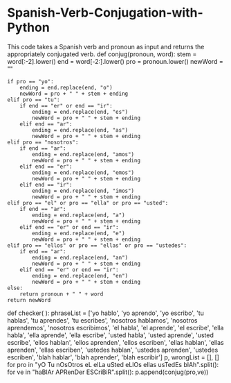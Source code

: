 # Spanish-Verb-Conjugation-with-Python
This code takes a Spanish verb and pronoun as input and returns the appropriately conjugated verb.
def conjug(pronoun, word):
    stem = word[:-2].lower()
    end = word[-2:].lower()
    pro = pronoun.lower()
    newWord = ""

    if pro == "yo":
        ending = end.replace(end, "o")
        newWord = pro + " " + stem + ending
    elif pro == "tu":
        if end == "er" or end == "ir":
            ending = end.replace(end, "es")
            newWord = pro + " " + stem + ending
        elif end == "ar":
            ending = end.replace(end, "as")
            newWord = pro + " " + stem + ending
    elif pro == "nosotros":
        if end == "ar":
            ending = end.replace(end, "amos")
            newWord = pro + " " + stem + ending
        elif end == "er":
            ending = end.replace(end, "emos")
            newWord = pro + " " + stem + ending
        elif end == "ir":
            ending = end.replace(end, "imos")
            newWord = pro + " " + stem + ending
    elif pro == "el" or pro == "ella" or pro == "usted":
        if end == "ar":
            ending = end.replace(end, "a")
            newWord = pro + " " + stem + ending
        elif end == "er" or end == "ir":
            ending = end.replace(end, "e")
            newWord = pro + " " + stem + ending
    elif pro == "ellos" or pro == "ellas" or pro == "ustedes":
        if end == "ar":
            ending = end.replace(end, "an")
            newWord = pro + " " + stem + ending
        elif end == "er" or end == "ir":
            ending = end.replace(end, "en")
            newWord = pro + " " + stem + ending
    else:
        return pronoun + " " + word
    return newWord
def checker( ):
    phraseList = ['yo hablo', 'yo aprendo', 'yo escribo', 'tu hablas', 'tu aprendes', 'tu escribes', 'nosotros hablamos', 'nosotros aprendemos', 'nosotros escribimos', 'el habla', 'el aprende', 'el escribe', 'ella habla', 'ella aprende', 'ella escribe', 'usted habla', 'usted aprende', 'usted escribe', 'ellos hablan', 'ellos aprenden', 'ellos escriben', 'ellas hablan', 'ellas aprenden', 'ellas escriben', 'ustedes hablan', 'ustedes aprenden', 'ustedes escriben', 'blah hablar', 'blah aprender', 'blah escribir']
    p, wrongList = [], []
    for pro in "yO Tu nOsOtros eL elLa uSted eLlOs ellas usTedEs blAh".split():
        for ve in "haBlAr APRenDer ESCriBiR".split():
            p.append(conjug(pro,ve))

